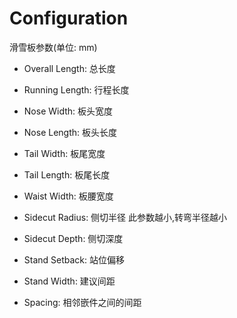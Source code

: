 # Configuration

滑雪板参数(单位: mm)
* Overall Length: 总长度
* Running Length: 行程长度
* Nose Width: 板头宽度
* Nose Length: 板头长度

* Tail Width: 板尾宽度
* Tail Length: 板尾长度

* Waist Width: 板腰宽度
* Sidecut Radius: 侧切半径 此参数越小,转弯半径越小
* Sidecut Depth: 侧切深度

* Stand Setback: 站位偏移
* Stand Width: 建议间距
* Spacing: 相邻嵌件之间的间距